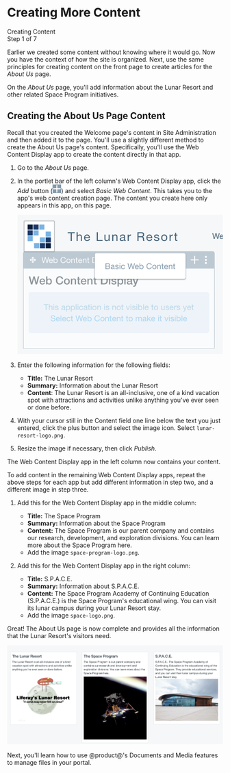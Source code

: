 # Creating More Content [](id=creating-more-content)

<div class="learn-path-step">
    <p>Creating Content<br>Step 1 of 7</p>
</div>

Earlier we created some content without knowing where it would go. Now you have
the context of how the site is organized. Next, use the same principles for
creating content on the front page to create articles for the *About Us* page.

On the *About Us* page, you'll add information about the Lunar Resort and other
related Space Program initiatives.

## Creating the About Us Page Content [](id=creating-the-about-us-page-content)

Recall that you created the Welcome page's content in Site Administration and 
then added it to the page. You'll use a slightly different method to create the 
About Us page's content. Specifically, you'll use the Web Content Display app 
to create the content directly in that app. 

1.  Go to the *About Us* page. 

2.  In the portlet bar of the left column's Web Content Display app, click the 
    *Add* button 
    (![Add](../../../images/icon-portlet-add-control.png)) and select *Basic 
    Web Content*. This takes you to the app's web content creation page. The 
    content you create here only appears in this app, on this page. 

    ![Figure x: You can create basic web content directly in the Web Content Display app.](../../../images/001-content-on-page.png)

2.  Enter the following information for the following fields:

    - **Title:** The Lunar Resort
    - **Summary:** Information about the Lunar Resort
    - **Content**: The Lunar Resort is an all-inclusive, one of a kind vacation 
    spot with attractions and activities unlike anything you've ever seen or 
    done before.

3.  With your cursor still in the Content field one line below the text you 
    just entered, click the plus button and select the image icon. Select 
    `lunar-resort-logo.png`. 
    <!--Where do I find this?-->

4.  Resize the image if necessary, then click *Publish*.

The Web Content Display app in the left column now contains your content. 

To add content in the remaining Web Content Display apps, repeat the above steps 
for each app but add different information in step two, and a different image in 
step three. 

1.  Add this for the Web Content Display app in the middle column: 

    - **Title:** The Space Program
    - **Summary:** Information about the Space Program
    - **Content:** The Space Program is our parent company and contains our 
    research, development, and exploration divisions. You can learn more about 
    the Space Program here. 
    - Add the image `space-program-logo.png`. 

2.  Add this for the Web Content Display app in the right column: 

    - **Title:** S.P.A.C.E.
    - **Summary:** Information about S.P.A.C.E.
    - **Content:** The Space Program Academy of Continuing Education 
    (S.P.A.C.E.) is the Space Program's educational wing. You can visit its 
    lunar campus during your Lunar Resort stay. 
    - Add the image `space-logo.png`. 

Great! The About Us page is now complete and provides all the information that 
the Lunar Resort's visitors need. 

![Figure x: The complete About Us page looks awesome!](../../../images/001-final-about-us.png)

Next, you'll learn how to use @product@'s Documents and Media features to manage 
files in your portal. 
